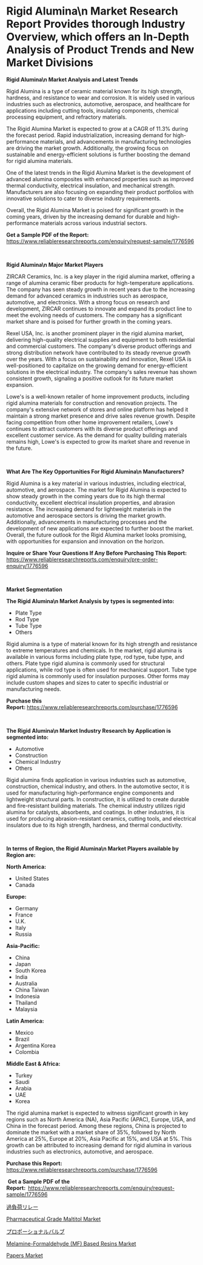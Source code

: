 <p><h1>Rigid Alumina\n Market Research Report Provides thorough Industry Overview, which offers an In-Depth Analysis of Product Trends and New Market Divisions</h1></p><p><strong>Rigid Alumina\n Market Analysis and Latest Trends</strong></p>
<p><p>Rigid Alumina is a type of ceramic material known for its high strength, hardness, and resistance to wear and corrosion. It is widely used in various industries such as electronics, automotive, aerospace, and healthcare for applications including cutting tools, insulating components, chemical processing equipment, and refractory materials.</p><p>The Rigid Alumina Market is expected to grow at a CAGR of 11.3% during the forecast period. Rapid industrialization, increasing demand for high-performance materials, and advancements in manufacturing technologies are driving the market growth. Additionally, the growing focus on sustainable and energy-efficient solutions is further boosting the demand for rigid alumina materials.</p><p>One of the latest trends in the Rigid Alumina Market is the development of advanced alumina composites with enhanced properties such as improved thermal conductivity, electrical insulation, and mechanical strength. Manufacturers are also focusing on expanding their product portfolios with innovative solutions to cater to diverse industry requirements.</p><p>Overall, the Rigid Alumina Market is poised for significant growth in the coming years, driven by the increasing demand for durable and high-performance materials across various industrial sectors.</p></p>
<p><strong>Get a Sample PDF of the Report:&nbsp;</strong> <a href="https://www.reliableresearchreports.com/enquiry/request-sample/1776596">https://www.reliableresearchreports.com/enquiry/request-sample/1776596</a></p>
<p>&nbsp;</p>
<p><strong>Rigid Alumina\n Major Market Players</strong></p>
<p><p>ZIRCAR Ceramics, Inc. is a key player in the rigid alumina market, offering a range of alumina ceramic fiber products for high-temperature applications. The company has seen steady growth in recent years due to the increasing demand for advanced ceramics in industries such as aerospace, automotive, and electronics. With a strong focus on research and development, ZIRCAR continues to innovate and expand its product line to meet the evolving needs of customers. The company has a significant market share and is poised for further growth in the coming years.</p><p>Rexel USA, Inc. is another prominent player in the rigid alumina market, delivering high-quality electrical supplies and equipment to both residential and commercial customers. The company's diverse product offerings and strong distribution network have contributed to its steady revenue growth over the years. With a focus on sustainability and innovation, Rexel USA is well-positioned to capitalize on the growing demand for energy-efficient solutions in the electrical industry. The company's sales revenue has shown consistent growth, signaling a positive outlook for its future market expansion.</p><p>Lowe's is a well-known retailer of home improvement products, including rigid alumina materials for construction and renovation projects. The company's extensive network of stores and online platform has helped it maintain a strong market presence and drive sales revenue growth. Despite facing competition from other home improvement retailers, Lowe's continues to attract customers with its diverse product offerings and excellent customer service. As the demand for quality building materials remains high, Lowe's is expected to grow its market share and revenue in the future.</p></p>
<p>&nbsp;</p>
<p><strong>What Are The Key Opportunities For Rigid Alumina\n Manufacturers?</strong></p>
<p><p>Rigid Alumina is a key material in various industries, including electrical, automotive, and aerospace. The market for Rigid Alumina is expected to show steady growth in the coming years due to its high thermal conductivity, excellent electrical insulation properties, and abrasion resistance. The increasing demand for lightweight materials in the automotive and aerospace sectors is driving the market growth. Additionally, advancements in manufacturing processes and the development of new applications are expected to further boost the market. Overall, the future outlook for the Rigid Alumina market looks promising, with opportunities for expansion and innovation on the horizon.</p></p>
<p><strong>Inquire or Share Your Questions If Any Before Purchasing This Report:</strong> <a href="https://www.reliableresearchreports.com/enquiry/pre-order-enquiry/1776596">https://www.reliableresearchreports.com/enquiry/pre-order-enquiry/1776596</a></p>
<p>&nbsp;</p>
<p><strong>Market Segmentation</strong></p>
<p><strong>The Rigid Alumina\n Market Analysis by types is segmented into:</strong></p>
<p><ul><li>Plate Type</li><li>Rod Type</li><li>Tube Type</li><li>Others</li></ul></p>
<p><p>Rigid alumina is a type of material known for its high strength and resistance to extreme temperatures and chemicals. In the market, rigid alumina is available in various forms including plate type, rod type, tube type, and others. Plate type rigid alumina is commonly used for structural applications, while rod type is often used for mechanical support. Tube type rigid alumina is commonly used for insulation purposes. Other forms may include custom shapes and sizes to cater to specific industrial or manufacturing needs.</p></p>
<p><strong>Purchase this Report:&nbsp;</strong><a href="https://www.reliableresearchreports.com/purchase/1776596">https://www.reliableresearchreports.com/purchase/1776596</a></p>
<p>&nbsp;</p>
<p><strong>The Rigid Alumina\n Market Industry Research by Application is segmented into:</strong></p>
<p><ul><li>Automotive</li><li>Construction</li><li>Chemical Industry</li><li>Others</li></ul></p>
<p><p>Rigid alumina finds application in various industries such as automotive, construction, chemical industry, and others. In the automotive sector, it is used for manufacturing high-performance engine components and lightweight structural parts. In construction, it is utilized to create durable and fire-resistant building materials. The chemical industry utilizes rigid alumina for catalysts, absorbents, and coatings. In other industries, it is used for producing abrasion-resistant ceramics, cutting tools, and electrical insulators due to its high strength, hardness, and thermal conductivity.</p></p>
<p>&nbsp;</p>
<p><strong>In terms of Region, the Rigid Alumina\n Market Players available by Region are:</strong></p>
<p>
    <p> <strong> North America: </strong>
        <ul>
            <li>United States</li>
            <li>Canada</li>
        </ul>
        </p> 
    <p> <strong> Europe: </strong>
        <ul>
            <li>Germany</li>
            <li>France</li>
            <li>U.K.</li>
            <li>Italy</li>
            <li>Russia</li>
        </ul>
        </p> 
    <p> <strong> Asia-Pacific: </strong>
        <ul>
            <li>China</li>
            <li>Japan</li>
            <li>South Korea</li>
            <li>India</li>
            <li>Australia</li>
            <li>China Taiwan</li>
            <li>Indonesia</li>
            <li>Thailand</li>
            <li>Malaysia</li>
        </ul>
        </p> 
    <p> <strong> Latin America: </strong>
        <ul>
            <li>Mexico</li>
            <li>Brazil</li>
            <li>Argentina Korea</li>
            <li>Colombia</li>
        </ul>
        </p> 
    <p> <strong> Middle East & Africa: </strong>
        <ul>
            <li>Turkey</li>
            <li>Saudi</li>
            <li>Arabia</li>
            <li>UAE</li>
            <li>Korea</li>
        </ul>
    </p>
    </p>
<p><p>The rigid alumina market is expected to witness significant growth in key regions such as North America (NA), Asia Pacific (APAC), Europe, USA, and China in the forecast period. Among these regions, China is projected to dominate the market with a market share of 35%, followed by North America at 25%, Europe at 20%, Asia Pacific at 15%, and USA at 5%. This growth can be attributed to increasing demand for rigid alumina in various industries such as electronics, automotive, and aerospace.</p></p>
<p><strong>Purchase this Report: </strong><a href="https://www.reliableresearchreports.com/purchase/1776596">https://www.reliableresearchreports.com/purchase/1776596</a></p>
<p>&nbsp;<strong>Get a Sample PDF of the Report:&nbsp;&nbsp;</strong><a href="https://www.reliableresearchreports.com/enquiry/request-sample/1776596">https://www.reliableresearchreports.com/enquiry/request-sample/1776596</a></p>
<p><strong></strong></p>
<p><p><a href="https://github.com/oafhukehf4709715/Market-Research-Report-List-1/blob/main/2558598834.md">過負荷リレー</a></p><p><a href="https://github.com/jj19131/Market-Research-Report-List-1/blob/main/pharmaceutical-grade-maltitol-market.md">Pharmaceutical Grade Maltitol Market</a></p><p><a href="https://github.com/dzy793153605/Market-Research-Report-List-1/blob/main/1993765835.md">プロポーショナルバルブ</a></p><p><a href="https://issuu.com/reportprime-2/docs/melamine-formaldehyde-mf-based-resins-market-size-">Melamine-Formaldehyde (MF) Based Resins Market</a></p><p><a href="https://issuu.com/reportprime-2/docs/papers-market-size-2030.pptx">Papers Market</a></p></p>